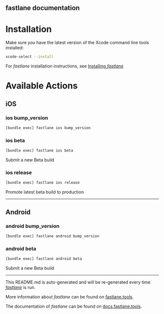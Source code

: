 fastlane documentation
----

# Installation

Make sure you have the latest version of the Xcode command line tools installed:

```sh
xcode-select --install
```

For _fastlane_ installation instructions, see [Installing _fastlane_](https://docs.fastlane.tools/#installing-fastlane)

# Available Actions

## iOS

### ios bump_version

```sh
[bundle exec] fastlane ios bump_version
```



### ios beta

```sh
[bundle exec] fastlane ios beta
```

Submit a new Beta build

### ios release

```sh
[bundle exec] fastlane ios release
```

Promote latest beta build to production

----


## Android

### android bump_version

```sh
[bundle exec] fastlane android bump_version
```



### android beta

```sh
[bundle exec] fastlane android beta
```

Submit a new Beta build

----

This README.md is auto-generated and will be re-generated every time [_fastlane_](https://fastlane.tools) is run.

More information about _fastlane_ can be found on [fastlane.tools](https://fastlane.tools).

The documentation of _fastlane_ can be found on [docs.fastlane.tools](https://docs.fastlane.tools).
